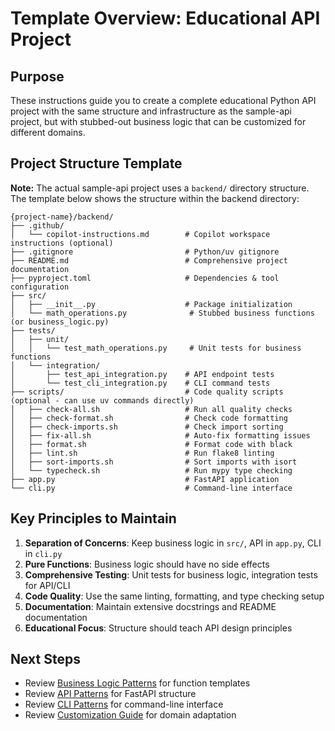 # Template Overview: Educational API Project

## Purpose

These instructions guide you to create a complete educational Python API project with the same structure and infrastructure as the sample-api project, but with stubbed-out business logic that can be customized for different domains.

## Project Structure Template

**Note:** The actual sample-api project uses a `backend/` directory structure. The template below shows the structure within the backend directory:

```
{project-name}/backend/
├── .github/
│   └── copilot-instructions.md        # Copilot workspace instructions (optional)
├── .gitignore                         # Python/uv gitignore
├── README.md                          # Comprehensive project documentation
├── pyproject.toml                     # Dependencies & tool configuration
├── src/
│   ├── __init__.py                    # Package initialization
│   └── math_operations.py              # Stubbed business functions (or business_logic.py)
├── tests/
│   ├── unit/
│   │   └── test_math_operations.py     # Unit tests for business functions
│   └── integration/
│       ├── test_api_integration.py    # API endpoint tests
│       └── test_cli_integration.py    # CLI command tests
├── scripts/                           # Code quality scripts (optional - can use uv commands directly)
│   ├── check-all.sh                   # Run all quality checks
│   ├── check-format.sh                # Check code formatting
│   ├── check-imports.sh               # Check import sorting
│   ├── fix-all.sh                     # Auto-fix formatting issues
│   ├── format.sh                      # Format code with black
│   ├── lint.sh                        # Run flake8 linting
│   ├── sort-imports.sh                # Sort imports with isort
│   └── typecheck.sh                   # Run mypy type checking
├── app.py                             # FastAPI application
└── cli.py                             # Command-line interface
```

## Key Principles to Maintain

1. **Separation of Concerns**: Keep business logic in `src/`, API in `app.py`, CLI in `cli.py`
2. **Pure Functions**: Business logic should have no side effects
3. **Comprehensive Testing**: Unit tests for business logic, integration tests for API/CLI
4. **Code Quality**: Use the same linting, formatting, and type checking setup
5. **Documentation**: Maintain extensive docstrings and README documentation
6. **Educational Focus**: Structure should teach API design principles

## Next Steps

- Review [Business Logic Patterns](business-logic.md) for function templates
- Review [API Patterns](api-patterns.md) for FastAPI structure
- Review [CLI Patterns](cli-patterns.md) for command-line interface
- Review [Customization Guide](customization.md) for domain adaptation

